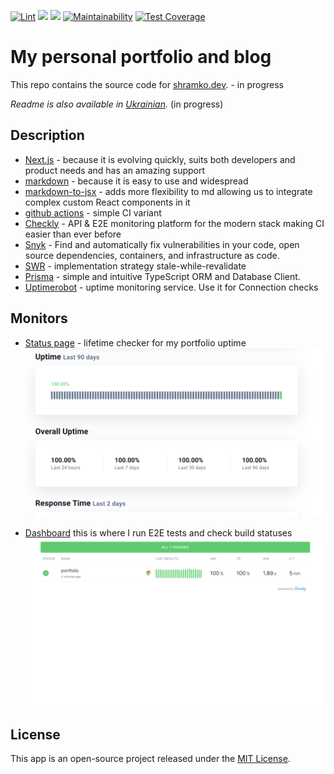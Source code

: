 [![Lint](https://github.com/Shramkoweb/Portfolio/actions/workflows/lint.yml/badge.svg)](https://github.com/Shramkoweb/Portfolio/actions/workflows/lint.yml)
![](https://api.checklyhq.com/v1/badges/checks/3a199b7e-6745-4ddd-b277-3d6df2f8146a?style=flat&theme=default&responseTime=true)
![](https://api.checklyhq.com/v1/badges/checks/3a199b7e-6745-4ddd-b277-3d6df2f8146a?style=flat&theme=default)
[![Maintainability](https://api.codeclimate.com/v1/badges/856e98b049fbf4dca86d/maintainability)](https://codeclimate.com/github/Shramkoweb/Portfolio/maintainability)
[![Test Coverage](https://api.codeclimate.com/v1/badges/856e98b049fbf4dca86d/test_coverage)](https://codeclimate.com/github/Shramkoweb/Portfolio/test_coverage)


# My personal portfolio and blog

This repo contains the source code for [shramko.dev](https://shramko.dev). - in progress

*Readme is also available in [Ukrainian](README.ua.md).* (in progress)

## Description

- [Next.js](https://nextjs.org/) - because it is evolving quickly, suits both developers and product needs and has an amazing support
- [markdown](https://www.markdownguide.org/) - because it is easy to use and widespread
- [markdown-to-jsx](https://probablyup.com/markdown-to-jsx/) - adds more flexibility to md allowing us to integrate complex custom React components in it
- [github actions](https://github.com/features/actions) - simple CI variant
- [Checkly](https://www.checklyhq.com/) - API & E2E monitoring platform for the modern stack making CI easier than ever before
- [Snyk](https://snyk.io/) - Find and automatically fix vulnerabilities in your code, open source dependencies, containers, and infrastructure as code.
- [SWR](https://swr.vercel.app/) - implementation strategy stale-while-revalidate
- [Prisma](https://www.prisma.io/) - simple and intuitive TypeScript ORM and Database Client.
- [Uptimerobot](https://uptimerobot.com/) - uptime monitoring service. Use it for Connection checks 


## Monitors
- [Status page](https://stats.uptimerobot.com/8lYYzuXNM9/792406216) - lifetime checker for my portfolio uptime ![Uptime Robot status Page](docs/uptime-robot.png)

- [Dashboard]([https://portfolio-shramko.checklyhq.com/](https://portfolio-shramko.checkly-dashboards.com/?duration=30d)) this is where I run E2E tests and check build statuses ![Checkly monotor](docs/checkly.png)

## License
This app is an open-source project released under the [MIT License](https://github.com/Shramkoweb/Portfolio/blob/develop/LICENSE).
